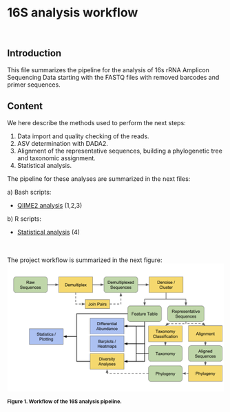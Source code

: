 # 16S analysis workflow
<br> 


## Introduction

This file summarizes the pipeline for the analysis of 16s rRNA Amplicon Sequencing Data starting with the FASTQ files with removed barcodes and primer sequences.

## Content

We here describe the methods used to perform the next steps: 

1. Data import and quality checking of the reads.
2. ASV determination with DADA2.
3. Alignment of the representative sequences, building a phylogenetic tree and taxonomic assignment.
4. Statistical analysis.


The pipeline for these analyses are summarized in the next files:

a) Bash scripts:

- [QIIME2 analysis](Bash/QIIME2_analysis.md) (1,2,3)

b) R scripts:

- [Statistical analysis](R/Descriptive_data_analysis.R) (4)
 <br> <br> <br>

The project workflow is summarized in the next figure:
![GitHub Logo](images/QIIME2_overview.png)

<sup>**Figure 1. Workflow of the 16S analysis pipeline.**  </sup>
